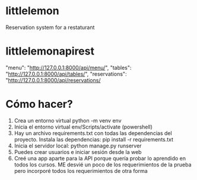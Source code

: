# littlelemon
Reservation system for a restaturant


# littlelemonapirest 

"menu": "http://127.0.0.1:8000/api/menu/",
"tables": "http://127.0.0.1:8000/api/tables/",
"reservations": "http://127.0.0.1:8000/api/reservations/

# Cómo hacer? 
1) Crea un entorno virtual python -m venv env
2) Inicia el entorno virtual env/Scripts/activate (powershell)
3) Hay un archivo requirements.txt con todas las dependencias del proyecto. Instala las dependencias: pip install -r requirements.txt
4) Inicia el servidor local: python manage.py runserver
5) Puedes crear usuarios e iniciar sesión desde la web
6) Creé una app aparte para la API porque quería probar lo aprendido en todos los cursos. ME desvié un poco de los requerimientos de la prueba pero incorporé todos los requerimientos de otra forma
